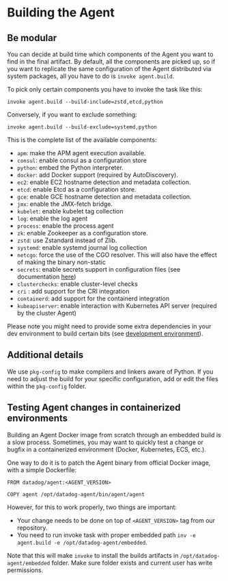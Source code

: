 # Building the Agent

## Be modular

You can decide at build time which components of the Agent you want to find in
the final artifact. By default, all the components are picked up, so if you want
to replicate the same configuration of the Agent distributed via system packages,
all you have to do is `invoke agent.build`.

To pick only certain components you have to invoke the task like this:

```
invoke agent.build --build-include=zstd,etcd,python
```

Conversely, if you want to exclude something:

```
invoke agent.build --build-exclude=systemd,python
```

This is the complete list of the available components:

* `apm`: make the APM agent execution available.
* `consul`: enable consul as a configuration store
* `python`: embed the Python interpreter.
* `docker`: add Docker support (required by AutoDiscovery).
* `ec2`: enable EC2 hostname detection and metadata collection.
* `etcd`: enable Etcd as a configuration store.
* `gce`: enable GCE hostname detection and metadata collection.
* `jmx`: enable the JMX-fetch bridge.
* `kubelet`: enable kubelet tag collection
* `log`: enable the log agent
* `process`: enable the process agent
* `zk`: enable Zookeeper as a configuration store.
* `zstd`: use Zstandard instead of Zlib.
* `systemd`: enable systemd journal log collection
* `netcgo`: force the use of the CGO resolver. This will also have the effect of making the binary non-static
* `secrets`: enable secrets support in configuration files (see documentation [here](https://docs.datadoghq.com/agent/guide/secrets-management))
* `clusterchecks`: enable cluster-level checks
* `cri` : add support for the CRI integration
* `containerd`: add support for the containerd integration
* `kubeapiserver`: enable interaction with Kubernetes API server (required by the cluster Agent)

Please note you might need to provide some extra dependencies in your dev
environment to build certain bits (see [development environment][dev-env]).

## Additional details

We use `pkg-config` to make compilers and linkers aware of Python. If you need
to adjust the build for your specific configuration, add or edit the files within
the `pkg-config` folder.

## Testing Agent changes in containerized environments

Building an Agent Docker image from scratch through an embedded build is a slow process.
Sometimes, you may want to quickly test a change or bugfix in a containerized environment (Docker, Kubernetes, ECS, etc.).

One way to do it is to patch the Agent binary from official Docker image, with a simple Dockerfile:

```
FROM datadog/agent:<AGENT_VERSION>

COPY agent /opt/datadog-agent/bin/agent/agent
```

However, for this to work properly, two things are important:
- Your change needs to be done on top of `<AGENT_VERSION>` tag from our repository.
- You need to run invoke task with proper embedded path `inv -e agent.build -e /opt/datadog-agent/embedded`.

Note that this will make `invoke` to install the builds artifacts in `/opt/datadog-agent/embedded` folder. Make sure folder exists and current user has write permissions.

[dev-env]: agent_dev_env.md
